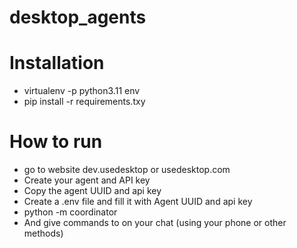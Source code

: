 # desktop_agents


# Installation

- virtualenv -p python3.11 env
- pip install -r requirements.txy

# How to run
- go to website dev.usedesktop or usedesktop.com
- Create your agent and API key
- Copy the agent UUID and api key
- Create a .env file and fill it with Agent UUID and api key
- python -m coordinator
- And give commands to on your chat (using your phone or other methods)